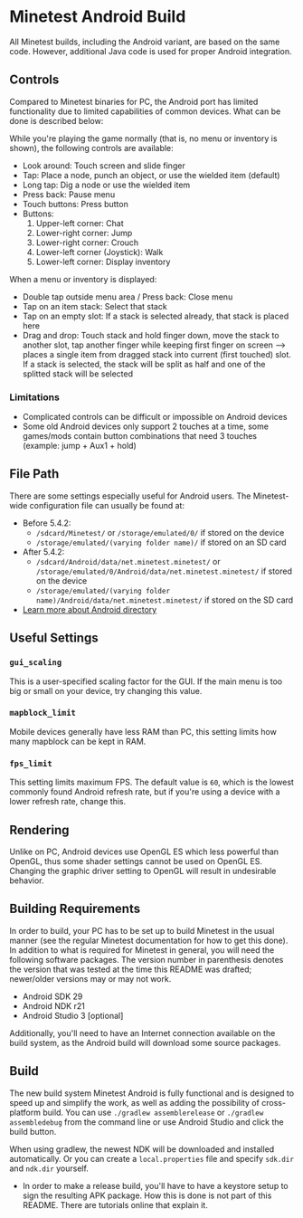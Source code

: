 # Minetest Android Build

All Minetest builds, including the Android variant, are based on the same code.
However, additional Java code is used for proper Android integration.

## Controls

Compared to Minetest binaries for PC, the Android port has limited functionality
due to limited capabilities of common devices. What can be done is described below:

While you're playing the game normally (that is, no menu or inventory is
shown), the following controls are available:

* Look around: Touch screen and slide finger
* Tap: Place a node, punch an object, or use the wielded item (default)
* Long tap: Dig a node or use the wielded item
* Press back: Pause menu
* Touch buttons: Press button
* Buttons:
    1. Upper-left corner: Chat
    2. Lower-right corner: Jump
    3. Lower-right corner: Crouch
    4. Lower-left corner (Joystick): Walk
    5. Lower-left corner: Display inventory

When a menu or inventory is displayed:
* Double tap outside menu area / Press back: Close menu
* Tap on an item stack: Select that stack
* Tap on an empty slot: If a stack is selected already, that stack is placed here
* Drag and drop: Touch stack and hold finger down, move the stack to another
  slot, tap another finger while keeping first finger on screen
  --> places a single item from dragged stack into current (first touched) slot. If a stack is selected, the stack will be split as half and one of the splitted stack will be selected

### Limitations

* Complicated controls can be difficult or impossible on Android devices
* Some old Android devices only support 2 touches at a time, some games/mods contain button combinations that need 3 touches (example: jump + Aux1 + hold)

## File Path

There are some settings especially useful for Android users. The Minetest-wide
configuration file can usually be found at:

* Before 5.4.2:
    * `/sdcard/Minetest/` or `/storage/emulated/0/` if stored on the device
    * `/storage/emulated/(varying folder name)/` if stored on an SD card
* After 5.4.2:
    * `/sdcard/Android/data/net.minetest.minetest/` or `/storage/emulated/0/Android/data/net.minetest.minetest/` if stored on the device
    * `/storage/emulated/(varying folder name)/Android/data/net.minetest.minetest/` if stored on the SD card
* [Learn more about Android directory](https://wiki.minetest.net/Accessing_Android_Data_Directory)

## Useful Settings

### `gui_scaling`

This is a user-specified scaling factor for the GUI. If the main menu is too big or small on your device, try changing
this value.

### `mapblock_limit`

Mobile devices generally have less RAM than PC, this setting limits how many mapblock can be kept in RAM.

### `fps_limit`

This setting limits maximum FPS. The default value is `60`, which is the lowest commonly found
Android refresh rate, but if you're using a device with a lower refresh rate, change this.

## Rendering

Unlike on PC, Android devices use OpenGL ES which less powerful than OpenGL, thus
some shader settings cannot be used on OpenGL ES.
Changing the graphic driver setting to OpenGL will result in undesirable behavior.

## Building Requirements

In order to build, your PC has to be set up to build Minetest in the usual
manner (see the regular Minetest documentation for how to get this done).
In addition to what is required for Minetest in general, you will need the
following software packages. The version number in parenthesis denotes the
version that was tested at the time this README was drafted; newer/older
versions may or may not work.

* Android SDK 29
* Android NDK r21
* Android Studio 3 [optional]

Additionally, you'll need to have an Internet connection available on the
build system, as the Android build will download some source packages.

## Build

The new build system Minetest Android is fully functional and is designed to
speed up and simplify the work, as well as adding the possibility of
cross-platform build.
You can use `./gradlew assemblerelease` or `./gradlew assembledebug` from the
command line or use Android Studio and click the build button.

When using gradlew, the newest NDK will be downloaded and installed
automatically. Or you can create a `local.properties` file and specify
`sdk.dir` and `ndk.dir` yourself.

* In order to make a release build, you'll have to have a keystore setup to sign
  the resulting APK package. How this is done is not part of this README. There
  are tutorials online that explain it.